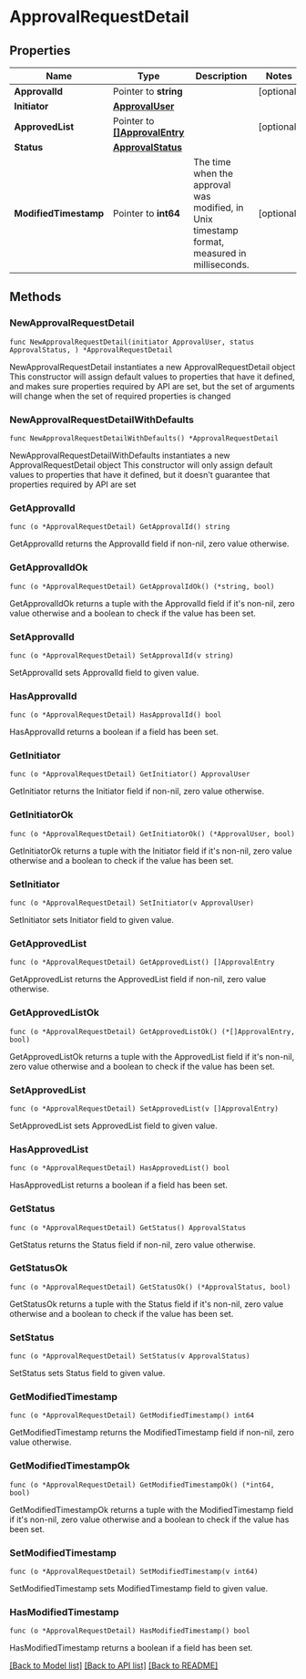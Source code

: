 # ApprovalRequestDetail

## Properties

Name | Type | Description | Notes
------------ | ------------- | ------------- | -------------
**ApprovalId** | Pointer to **string** |  | [optional] 
**Initiator** | [**ApprovalUser**](ApprovalUser.md) |  | 
**ApprovedList** | Pointer to [**[]ApprovalEntry**](ApprovalEntry.md) |  | [optional] 
**Status** | [**ApprovalStatus**](ApprovalStatus.md) |  | 
**ModifiedTimestamp** | Pointer to **int64** | The time when the approval was modified, in Unix timestamp format, measured in milliseconds. | [optional] 

## Methods

### NewApprovalRequestDetail

`func NewApprovalRequestDetail(initiator ApprovalUser, status ApprovalStatus, ) *ApprovalRequestDetail`

NewApprovalRequestDetail instantiates a new ApprovalRequestDetail object
This constructor will assign default values to properties that have it defined,
and makes sure properties required by API are set, but the set of arguments
will change when the set of required properties is changed

### NewApprovalRequestDetailWithDefaults

`func NewApprovalRequestDetailWithDefaults() *ApprovalRequestDetail`

NewApprovalRequestDetailWithDefaults instantiates a new ApprovalRequestDetail object
This constructor will only assign default values to properties that have it defined,
but it doesn't guarantee that properties required by API are set

### GetApprovalId

`func (o *ApprovalRequestDetail) GetApprovalId() string`

GetApprovalId returns the ApprovalId field if non-nil, zero value otherwise.

### GetApprovalIdOk

`func (o *ApprovalRequestDetail) GetApprovalIdOk() (*string, bool)`

GetApprovalIdOk returns a tuple with the ApprovalId field if it's non-nil, zero value otherwise
and a boolean to check if the value has been set.

### SetApprovalId

`func (o *ApprovalRequestDetail) SetApprovalId(v string)`

SetApprovalId sets ApprovalId field to given value.

### HasApprovalId

`func (o *ApprovalRequestDetail) HasApprovalId() bool`

HasApprovalId returns a boolean if a field has been set.

### GetInitiator

`func (o *ApprovalRequestDetail) GetInitiator() ApprovalUser`

GetInitiator returns the Initiator field if non-nil, zero value otherwise.

### GetInitiatorOk

`func (o *ApprovalRequestDetail) GetInitiatorOk() (*ApprovalUser, bool)`

GetInitiatorOk returns a tuple with the Initiator field if it's non-nil, zero value otherwise
and a boolean to check if the value has been set.

### SetInitiator

`func (o *ApprovalRequestDetail) SetInitiator(v ApprovalUser)`

SetInitiator sets Initiator field to given value.


### GetApprovedList

`func (o *ApprovalRequestDetail) GetApprovedList() []ApprovalEntry`

GetApprovedList returns the ApprovedList field if non-nil, zero value otherwise.

### GetApprovedListOk

`func (o *ApprovalRequestDetail) GetApprovedListOk() (*[]ApprovalEntry, bool)`

GetApprovedListOk returns a tuple with the ApprovedList field if it's non-nil, zero value otherwise
and a boolean to check if the value has been set.

### SetApprovedList

`func (o *ApprovalRequestDetail) SetApprovedList(v []ApprovalEntry)`

SetApprovedList sets ApprovedList field to given value.

### HasApprovedList

`func (o *ApprovalRequestDetail) HasApprovedList() bool`

HasApprovedList returns a boolean if a field has been set.

### GetStatus

`func (o *ApprovalRequestDetail) GetStatus() ApprovalStatus`

GetStatus returns the Status field if non-nil, zero value otherwise.

### GetStatusOk

`func (o *ApprovalRequestDetail) GetStatusOk() (*ApprovalStatus, bool)`

GetStatusOk returns a tuple with the Status field if it's non-nil, zero value otherwise
and a boolean to check if the value has been set.

### SetStatus

`func (o *ApprovalRequestDetail) SetStatus(v ApprovalStatus)`

SetStatus sets Status field to given value.


### GetModifiedTimestamp

`func (o *ApprovalRequestDetail) GetModifiedTimestamp() int64`

GetModifiedTimestamp returns the ModifiedTimestamp field if non-nil, zero value otherwise.

### GetModifiedTimestampOk

`func (o *ApprovalRequestDetail) GetModifiedTimestampOk() (*int64, bool)`

GetModifiedTimestampOk returns a tuple with the ModifiedTimestamp field if it's non-nil, zero value otherwise
and a boolean to check if the value has been set.

### SetModifiedTimestamp

`func (o *ApprovalRequestDetail) SetModifiedTimestamp(v int64)`

SetModifiedTimestamp sets ModifiedTimestamp field to given value.

### HasModifiedTimestamp

`func (o *ApprovalRequestDetail) HasModifiedTimestamp() bool`

HasModifiedTimestamp returns a boolean if a field has been set.


[[Back to Model list]](../README.md#documentation-for-models) [[Back to API list]](../README.md#documentation-for-api-endpoints) [[Back to README]](../README.md)


